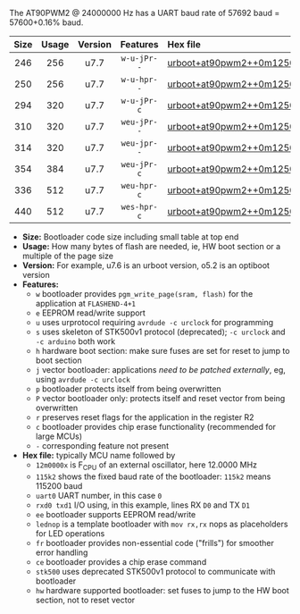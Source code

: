 The AT90PWM2 @ 24000000 Hz has a UART baud rate of 57692 baud = 57600+0.16% baud.

|Size|Usage|Version|Features|Hex file|
|:-:|:-:|:-:|:-:|:--|
|246|256|u7.7|`w-u-jPr--`|[urboot+at90pwm2++0m1250x++++0k3_uart0_rxd4_txd3_lednop.hex](https://raw.githubusercontent.com/stefanrueger/urboot.hex/main/mcus/at90pwm2/external_oscillator/fcpu++0m1250_Hz/br++++0k3_bps/urboot+at90pwm2++0m1250x++++0k3_uart0_rxd4_txd3_lednop.hex)|
|250|256|u7.7|`w-u-hpr--`|[urboot+at90pwm2++0m1250x++++0k3_uart0_rxd4_txd3_lednop_fr_hw.hex](https://raw.githubusercontent.com/stefanrueger/urboot.hex/main/mcus/at90pwm2/external_oscillator/fcpu++0m1250_Hz/br++++0k3_bps/urboot+at90pwm2++0m1250x++++0k3_uart0_rxd4_txd3_lednop_fr_hw.hex)|
|294|320|u7.7|`w-u-jPr-c`|[urboot+at90pwm2++0m1250x++++0k3_uart0_rxd4_txd3_lednop_fr_ce.hex](https://raw.githubusercontent.com/stefanrueger/urboot.hex/main/mcus/at90pwm2/external_oscillator/fcpu++0m1250_Hz/br++++0k3_bps/urboot+at90pwm2++0m1250x++++0k3_uart0_rxd4_txd3_lednop_fr_ce.hex)|
|310|320|u7.7|`weu-jPr--`|[urboot+at90pwm2++0m1250x++++0k3_uart0_rxd4_txd3_ee_lednop.hex](https://raw.githubusercontent.com/stefanrueger/urboot.hex/main/mcus/at90pwm2/external_oscillator/fcpu++0m1250_Hz/br++++0k3_bps/urboot+at90pwm2++0m1250x++++0k3_uart0_rxd4_txd3_ee_lednop.hex)|
|314|320|u7.7|`weu-jpr--`|[urboot+at90pwm2++0m1250x++++0k3_uart0_rxd4_txd3_ee_lednop_fr.hex](https://raw.githubusercontent.com/stefanrueger/urboot.hex/main/mcus/at90pwm2/external_oscillator/fcpu++0m1250_Hz/br++++0k3_bps/urboot+at90pwm2++0m1250x++++0k3_uart0_rxd4_txd3_ee_lednop_fr.hex)|
|354|384|u7.7|`weu-jPr-c`|[urboot+at90pwm2++0m1250x++++0k3_uart0_rxd4_txd3_ee_lednop_fr_ce.hex](https://raw.githubusercontent.com/stefanrueger/urboot.hex/main/mcus/at90pwm2/external_oscillator/fcpu++0m1250_Hz/br++++0k3_bps/urboot+at90pwm2++0m1250x++++0k3_uart0_rxd4_txd3_ee_lednop_fr_ce.hex)|
|336|512|u7.7|`weu-hpr-c`|[urboot+at90pwm2++0m1250x++++0k3_uart0_rxd4_txd3_ee_lednop_fr_ce_hw.hex](https://raw.githubusercontent.com/stefanrueger/urboot.hex/main/mcus/at90pwm2/external_oscillator/fcpu++0m1250_Hz/br++++0k3_bps/urboot+at90pwm2++0m1250x++++0k3_uart0_rxd4_txd3_ee_lednop_fr_ce_hw.hex)|
|440|512|u7.7|`wes-hpr-c`|[urboot+at90pwm2++0m1250x++++0k3_uart0_rxd4_txd3_ee_lednop_fr_ce_stk500_hw.hex](https://raw.githubusercontent.com/stefanrueger/urboot.hex/main/mcus/at90pwm2/external_oscillator/fcpu++0m1250_Hz/br++++0k3_bps/urboot+at90pwm2++0m1250x++++0k3_uart0_rxd4_txd3_ee_lednop_fr_ce_stk500_hw.hex)|

- **Size:** Bootloader code size including small table at top end
- **Usage:** How many bytes of flash are needed, ie, HW boot section or a multiple of the page size
- **Version:** For example, u7.6 is an urboot version, o5.2 is an optiboot version
- **Features:**
  + `w` bootloader provides `pgm_write_page(sram, flash)` for the application at `FLASHEND-4+1`
  + `e` EEPROM read/write support
  + `u` uses urprotocol requiring `avrdude -c urclock` for programming
  + `s` uses skeleton of STK500v1 protocol (deprecated); `-c urclock` and `-c arduino` both work
  + `h` hardware boot section: make sure fuses are set for reset to jump to boot section
  + `j` vector bootloader: applications *need to be patched externally*, eg, using `avrdude -c urclock`
  + `p` bootloader protects itself from being overwritten
  + `P` vector bootloader only: protects itself and reset vector from being overwritten
  + `r` preserves reset flags for the application in the register R2
  + `c` bootloader provides chip erase functionality (recommended for large MCUs)
  + `-` corresponding feature not present
- **Hex file:** typically MCU name followed by
  + `12m0000x` is F<sub>CPU</sub> of an external oscillator, here 12.0000 MHz
  + `115k2` shows the fixed baud rate of the bootloader: `115k2` means 115200 baud
  + `uart0` UART number, in this case `0`
  + `rxd0 txd1` I/O using, in this example, lines RX `D0` and TX `D1`
  + `ee` bootloader supports EEPROM read/write
  + `lednop` is a template bootloader with `mov rx,rx` nops as placeholders for LED operations
  + `fr` bootloader provides non-essential code ("frills") for smoother error handling
  + `ce` bootloader provides a chip erase command
  + `stk500` uses deprecated STK500v1 protocol to communicate with bootloader
  + `hw` hardware supported bootloader: set fuses to jump to the HW boot section, not to reset vector
